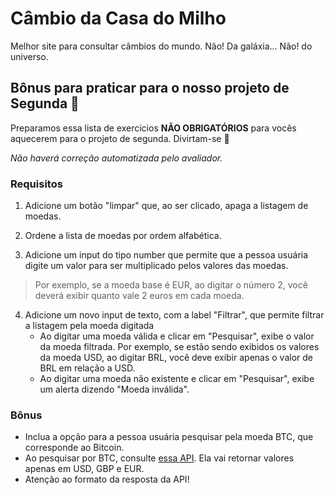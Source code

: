 
# Câmbio da Casa do Milho

Melhor site para consultar câmbios do mundo. Não! Da galáxia... Não! do universo.

## Bônus para praticar para o nosso projeto de Segunda 💚

Preparamos essa lista de exercícios **NÃO OBRIGATÓRIOS** para vocês aquecerem para o projeto de segunda. Divirtam-se 🙂

*Não haverá correção automatizada pelo avaliador.*

  
### Requisitos

1. Adicione um botão "limpar" que, ao ser clicado, apaga a listagem de moedas.

2. Ordene a lista de moedas por ordem alfabética.

3. Adicione um input do tipo number que permite que a pessoa usuária digite um valor para ser multiplicado pelos valores das moedas.

> Por exemplo, se a moeda base é EUR, ao digitar o número 2, você deverá
> exibir quanto vale 2 euros em cada moeda.

4. Adicione um novo input de texto, com a label "Filtrar", que permite filtrar a listagem pela moeda digitada
	-  Ao digitar uma moeda válida e clicar em "Pesquisar", exibe o valor da moeda filtrada. Por exemplo, se estão sendo exibidos os valores da moeda USD, ao digitar BRL, você deve exibir apenas o valor de BRL em relação a USD.
	- Ao digitar uma moeda não existente e clicar em "Pesquisar", exibe um alerta dizendo "Moeda inválida".
### Bônus
- Inclua a opção para a pessoa usuária pesquisar pela moeda BTC, que corresponde ao Bitcoin.
- Ao pesquisar por BTC, consulte [essa API](https://api.coindesk.com/v1/bpi/currentprice.json). Ela vai retornar valores apenas em USD, GBP e EUR.
- Atenção ao formato da resposta da API!
